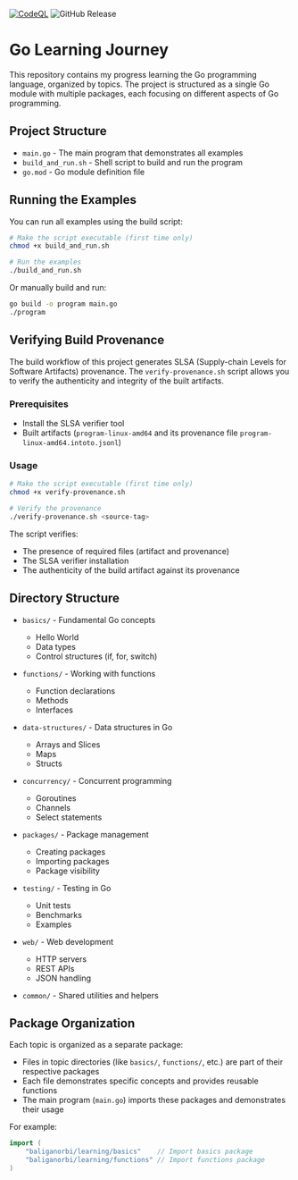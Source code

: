 [![CodeQL](https://github.com/baliganorbi/go-learning/actions/workflows/github-code-scanning/codeql/badge.svg)](https://github.com/baliganorbi/go-learning/actions/workflows/github-code-scanning/codeql)
![GitHub Release](https://img.shields.io/github/v/release/baliganorbi/go-learning)

# Go Learning Journey

This repository contains my progress learning the Go programming language, organized by topics. The project is structured as a single Go module with multiple packages, each focusing on different aspects of Go programming.

## Project Structure

- `main.go` - The main program that demonstrates all examples
- `build_and_run.sh` - Shell script to build and run the program
- `go.mod` - Go module definition file

## Running the Examples

You can run all examples using the build script:

```bash
# Make the script executable (first time only)
chmod +x build_and_run.sh

# Run the examples
./build_and_run.sh
```

Or manually build and run:

```bash
go build -o program main.go
./program
```

## Verifying Build Provenance

The build workflow of this project generates SLSA (Supply-chain Levels for Software Artifacts) provenance. The `verify-provenance.sh` script allows you to verify the authenticity and integrity of the built artifacts.

### Prerequisites
- Install the SLSA verifier tool
- Built artifacts (`program-linux-amd64` and its provenance file `program-linux-amd64.intoto.jsonl`)

### Usage

```bash
# Make the script executable (first time only)
chmod +x verify-provenance.sh

# Verify the provenance
./verify-provenance.sh <source-tag>
```

The script verifies:
- The presence of required files (artifact and provenance)
- The SLSA verifier installation
- The authenticity of the build artifact against its provenance

## Directory Structure

- `basics/` - Fundamental Go concepts
  - Hello World
  - Data types
  - Control structures (if, for, switch)
  
- `functions/` - Working with functions
  - Function declarations
  - Methods
  - Interfaces
  
- `data-structures/` - Data structures in Go
  - Arrays and Slices
  - Maps
  - Structs

- `concurrency/` - Concurrent programming
  - Goroutines
  - Channels
  - Select statements
  
- `packages/` - Package management
  - Creating packages
  - Importing packages
  - Package visibility
  
- `testing/` - Testing in Go
  - Unit tests
  - Benchmarks
  - Examples
  
- `web/` - Web development
  - HTTP servers
  - REST APIs
  - JSON handling
  
- `common/` - Shared utilities and helpers

## Package Organization

Each topic is organized as a separate package:

- Files in topic directories (like `basics/`, `functions/`, etc.) are part of their respective packages
- Each file demonstrates specific concepts and provides reusable functions
- The main program (`main.go`) imports these packages and demonstrates their usage

For example:
```go
import (
    "baliganorbi/learning/basics"    // Import basics package
    "baliganorbi/learning/functions" // Import functions package
)
```